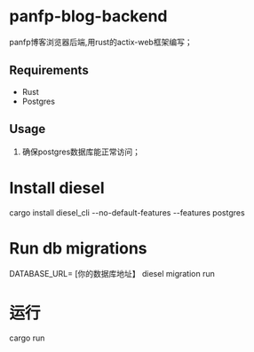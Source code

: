 # panfp-blog-backend 
panfp博客浏览器后端,用rust的actix-web框架编写；

## Requirements
- Rust
- Postgres

## Usage
1. 确保postgres数据库能正常访问；
# Install diesel
cargo install diesel_cli --no-default-features --features postgres

# Run db migrations
DATABASE_URL= [你的数据库地址】
diesel migration run

# 运行
cargo run 

